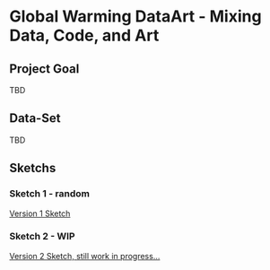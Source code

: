 # Global Warming DataArt - Mixing Data, Code, and Art

## Project Goal

TBD

## Data-Set

TBD

## Sketchs

### Sketch 1 - random

[Version 1 Sketch](v1/)

### Sketch 2 - WIP

[Version 2 Sketch, still work in progress...](v2/)